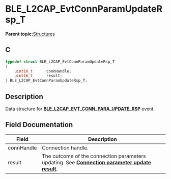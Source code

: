# BLE\_L2CAP\_EvtConnParamUpdateRsp\_T

**Parent topic:**[Structures](GUID-06D6B68D-2F13-4AF3-9054-4592F7B9DAED.md)

## C

```c
typedef struct BLE_L2CAP_EvtConnParamUpdateRsp_T
{
    uint16_t      connHandle;
    uint16_t      result;
} BLE_L2CAP_EvtConnParamUpdateRsp_T;
```

## Description

Data structure for **[BLE\_L2CAP\_EVT\_CONN\_PARA\_UPDATE\_RSP](GUID-08754DED-539F-4A79-819A-92C50CC7F476.md)** event.

## Field Documentation

|Field|Description|
|-----|-----------|
|connHandle|Connection handle.|
|result|The outcome of the connection parameters updating. See **[Connection parameter update result](GUID-A3D7C013-8FEB-4B16-926B-85A2FFEE3FDC.md)**.|

